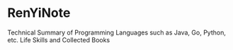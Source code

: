 # RenYiNote
Technical Summary of Programming Languages such as Java, Go, Python, etc. Life Skills and Collected Books
